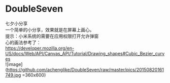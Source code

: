 # DoubleSeven
七夕小分享</br>
一个简单的小分享，效果就是在屏幕上画心。</br>
提示：小米系统的需要在应用权限打开允许弹窗 </br>
心的画法参考了：</br>
https://developer.mozilla.org/en-US/docs/Web/API/Canvas_API/Tutorial/Drawing_shapes#Cubic_Bezier_curves </br>
![image](https://github.com/achenglike/DoubleSeven/raw/master/pics/20150820161749.jpg =360x600)
